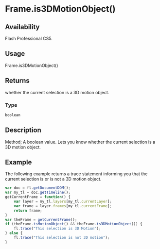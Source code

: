 # Frame.is3DMotionObject()

## Availability

Flash Professional CS5.

## Usage

Frame.is3DMotionObject()

## Returns

whether the current selection is a 3D motion object.

### Type

```typescript
boolean
```

## Description

Method; A boolean value. Lets you know whether the current selection is a 3D motion object.

## Example

The following example returns a trace statement informing you that the current selection is or is not a 3D motion object.

```javascript
var doc = fl.getDocumentDOM();
var my_tl = doc.getTimeline();
getCurrentFrame = function() {
    var layer = my_tl.layers[my_tl.currentLayer];
    var frame = layer.frames[my_tl.currentFrame];
    return frame;
}
var theFrame = getCurrentFrame();
if (theFrame.isMotionObject() && theFrame.is3DMotionObject()) {
    fl.trace("This selection is 3D Motion");
} else {
    fl.trace("This selection is not 3D motion");
}
```
